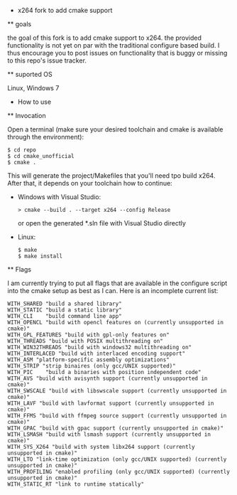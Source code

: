 * x264 fork to add cmake support

** goals

the goal of this fork is to add cmake support to x264. the provided functionality is not yet on par with the traditional configure based build. I thus encourage you to post issues on functionality that is buggy or missing to this repo's issue tracker. 

** suported OS

Linux, Windows 7

* How to use

** Invocation

Open a terminal (make sure your desired toolchain and cmake is available through the environment):
```
$ cd repo
$ cd cmake_unofficial
$ cmake .
```

This will generate the project/Makefiles that you'll need tpo build x264. After that, it depends on your toolchain how to continue:

- Windows with Visual Studio:
  ```
  > cmake --build . --target x264 --config Release
  ```
  or open the generated *.sln file with Visual Studio directly
  
- Linux:
  ```
  $ make
  $ make install
  ```
  
** Flags

I am currently trying to put all flags that are available in the configure script into the cmake setup as best as I can. Here is an incomplete current list:

```
WITH_SHARED "build a shared library" 
WITH_STATIC "build a static library"
WITH_CLI    "build command line app" 
WITH_OPENCL "build with opencl features on (currently unsupported in cmake)" 
WITH_GPL_FEATURES "build with gpl-only features on"
WITH_THREADS "build with POSIX multithreading on" 
WITH_WIN32THREADS "build with windows32 multithreading on"
WITH_INTERLACED "build with interlaced encoding support"
WITH_ASM "platform-specific assembly optimizations"
WITH_STRIP "strip binaires (only gcc/UNIX supported)"
WITH_PIC    "build a binaries with position independent code"
WITH_AVS "build with avisynth support (currently unsupported in cmake)"
WITH_SWSCALE "build with libswscale support (currently unsupported in cmake)"
WITH_LAVF "build with lavformat support (currently unsupported in cmake)" 
WITH_FFMS "build with ffmpeg source support (currently unsupported in cmake)" 
WITH_GPAC "build with gpac support (currently unsupported in cmake)" 
WITH_LSMASH "build with lsmash support (currently unsupported in cmake)" 
WITH_SYS_X264 "build with system libx264 support (currently unsupported in cmake)" 
WITH_LTO "link-time optimization (only gcc/UNIX supported) (currently unsupported in cmake)" 
WITH_PROFILING "enabled profiling (only gcc/UNIX supported) (currently unsupported in cmake)" 
WITH_STATIC_RT "link to runtime statically" 
```

